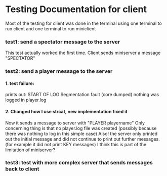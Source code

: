 # Testing Documentation for client
Most of the testing for client was done in the terminal using one terminal to run client and one terminal to run miniclient

### test1: send a spectator message to the server
This test actually worked the first time. Client sends miniserver a message "SPECTATOR"

### test2: send a player message to the server
#### 1. test failure: 
prints out:
START OF LOG
Segmentation fault (core dumped)
nothing was logged in player.log

#### 2. Changed how I use strcat, new implementation fixed it
Now it sends a message to server with "PLAYER playername" 
Only concerning thing is that no player.log file was created (possibly because there was nothing to log in this simple case)
Also! the server only printed out the initial message and did not continue to print out further messages. (for example it did not print KEY messages)
I think this is part of the limitation of miniserver?

### test3: test with more complex server that sends messages back to client